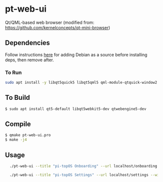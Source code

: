 # pt-web-ui

Qt/QML-based web browser
(modified from: https://github.com/kernelconcepts/qt-mini-browser)

## Dependencies

Follow instructions [here](https://packages.debian.org/buster/armhf/qtwebengine5-dev/download) for adding Debian as a source before installing deps, then remove after.

### To Run
``` bash
sudo apt install -y libqt5quick5 libqt5qml5 qml-module-qtquick-window2 qml-module-qtquick2 qml-module-qtquick-controls qml-module-qtwebengine

```

## To Build

``` bash
$ sudo apt install qt5-default libqt5webkit5-dev qtwebengine5-dev
```


## Compile

``` bash
$ qmake pt-web-ui.pro
$ make -j4
```

## Usage

``` bash
  ./pt-web-ui --title "pi-topOS Onboarding" --url localhost/onboarding --fullscreen
```

``` bash
  ./pt-web-ui --title "pi-topOS Settings" --url localhost/settings --width 0.7 --height 0.8
```

